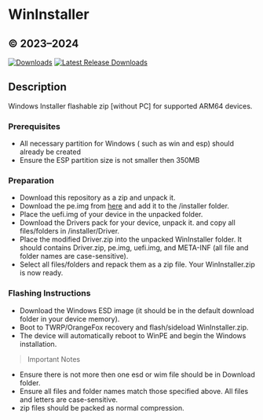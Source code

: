 # WinInstaller
© 2023–2024
--
[![Downloads](https://img.shields.io/github/downloads/Kumar-Jy/WinInstaller/total?style=for-the-badge)](https://img.shields.io/github/downloads/Kumar-Jy/WinInstaller/total?style=for-the-badge) [![Latest Release Downloads](https://img.shields.io/github/downloads/Kumar-Jy/WinInstaller/latest/total?style=for-the-badge)](https://img.shields.io/github/downloads/Kumar-Jy/WinInstaller/latest/total?style=for-the-badge) 


## Description
Windows Installer flashable zip [without PC] for supported ARM64 devices.

### Prerequisites
- All necessary partition for Windows ( such as win and esp) should already be created
-	Ensure the ESP partition size is not smaller then 350MB

### Preparation
- Download this repository as a zip and unpack it.
-	Download the pe.img from [here](https://github.com/Kumar-Jy/WinInstaller/releases/download/WinPE/pe.img) and add it to the /installer folder.
-	Place the uefi.img of your device in the unpacked folder.
-	Download the Drivers pack for your device, unpack it. and copy all files/folders in /installer/Driver.
- Place the modified Driver.zip into the unpacked WinInstaller folder. It should contains Driver.zip, pe.img, uefi.img, and META-INF (all file and folder names are case-sensitive).
- Select all files/folders and repack them as a zip file. Your WinInstaller.zip is now ready.

### Flashing Instructions
- Download the Windows ESD image (it should be in the default download folder in your device memory).
- Boot to TWRP/OrangeFox recovery and flash/sideload WinInstaller.zip.
- The device will automatically reboot to WinPE and begin the Windows installation.
  
> Important Notes
- Ensure there is not more then one esd or wim file should be in Download folder.
- Ensure all files and folder names match those specified above. All files and letters are case-sensitive.
- zip files should be packed as normal compression.
